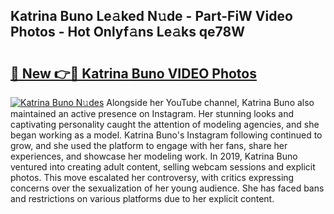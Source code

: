 ## Katrina Buno Le𝚊ked N𝚞de - Part-FiW Video Photos - Hot Onlyf𝚊ns Le𝚊ks qe78W

# <h2><a href="http://ab38145.deff.icu/?id=Katrina+Buno">🔗 New 👉🔴 Katrina Buno VIDEO Photos</a></h2>

[![Katrina Buno N𝚞des](https://i.imgur.com/rIISA9y.gif)](http://ab38145.deff.icu/?id=Katrina+Buno)
Alongside her YouTube channel, Katrina Buno also maintained an active presence on Instagram. Her stunning looks and captivating personality caught the attention of modeling agencies, and she began working as a model. Katrina Buno's Instagram following continued to grow, and she used the platform to engage with her fans, share her experiences, and showcase her modeling work. In 2019, Katrina Buno ventured into creating adult content, selling webcam sessions and explicit photos. This move escalated her controversy, with critics expressing concerns over the sexualization of her young audience. She has faced bans and restrictions on various platforms due to her explicit content.
